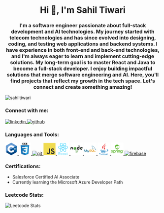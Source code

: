 <h1 align="center">Hi 👋, I'm Sahil Tiwari</h1>
<h3 align="center">I'm a software engineer passionate about full-stack development and AI technologies. My journey started with telecom technologies and has since evolved into designing, coding, and testing web applications and backend systems. I have experience in both front-end and back-end technologies, and I'm always eager to learn and implement cutting-edge solutions. My long-term goal is to master React and Java to become a full-stack developer. I enjoy building impactful solutions that merge software engineering and AI. Here, you'll find projects that reflect my growth in the tech space. Let's connect and create something amazing!</h3>

<p align="left"> 
  <img src="https://komarev.com/ghpvc/?username=sahiltiwari&label=Profile%20views&color=0e75b6&style=flat" alt="sahiltiwari" /> 
</p>

<h3 align="left">Connect with me:</h3>
<p align="left">
  <a href="https://www.linkedin.com/in/sahil-tiw/" target="_blank">
    <img align="center" src="https://cdn.jsdelivr.net/npm/simple-icons@v3/icons/linkedin.svg" alt="linkedin" height="30" width="40" />
  </a>
  <a href="https://github.com/SL-Tiwari/" target="_blank">
    <img align="center" src="https://cdn.jsdelivr.net/npm/simple-icons@v3/icons/github.svg" alt="github" height="30" width="40" />
  </a>
</p>

<h3 align="left">Languages and Tools:</h3>
<p align="left"> 
  <a href="https://www.w3schools.com/cpp/" target="_blank" rel="noreferrer"> 
    <img src="https://raw.githubusercontent.com/devicons/devicon/master/icons/cplusplus/cplusplus-original.svg" alt="cplusplus" width="40" height="40"/> 
  </a> 
  <a href="https://www.w3schools.com/css/" target="_blank" rel="noreferrer"> 
    <img src="https://raw.githubusercontent.com/devicons/devicon/master/icons/css3/css3-original-wordmark.svg" alt="css3" width="40" height="40"/> 
  </a> 
  <a href="https://git-scm.com/" target="_blank" rel="noreferrer"> 
    <img src="https://www.vectorlogo.zone/logos/git-scm/git-scm-icon.svg" alt="git" width="40" height="40"/> 
  </a> 
  <a href="https://developer.mozilla.org/en-US/docs/Web/JavaScript" target="_blank" rel="noreferrer"> 
    <img src="https://raw.githubusercontent.com/devicons/devicon/master/icons/javascript/javascript-original.svg" alt="javascript" width="40" height="40"/> 
  </a> 
  <a href="https://reactjs.org/" target="_blank" rel="noreferrer"> 
    <img src="https://raw.githubusercontent.com/devicons/devicon/master/icons/react/react-original-wordmark.svg" alt="react" width="40" height="40"/> 
  </a> 
  <a href="https://nodejs.org" target="_blank" rel="noreferrer">  
    <img src="https://raw.githubusercontent.com/devicons/devicon/master/icons/nodejs/nodejs-original-wordmark.svg" alt="nodejs" width="40" height="40"/> 
  </a> 
  <a href="https://www.mysql.com/" target="_blank" rel="noreferrer"> 
    <img src="https://raw.githubusercontent.com/devicons/devicon/master/icons/mysql/mysql-original-wordmark.svg" alt="mysql" width="40" height="40"/> 
  </a>
  <a href="https://www.java.com" target="_blank" rel="noreferrer"> 
    <img src="https://raw.githubusercontent.com/devicons/devicon/master/icons/java/java-original.svg" alt="java" width="40" height="40"/> 
  </a>
  <a href="https://spring.io/projects/spring-boot" target="_blank" rel="noreferrer"> 
    <img src="https://raw.githubusercontent.com/devicons/devicon/master/icons/spring/spring-original-wordmark.svg" alt="spring" width="40" height="40"/> 
  </a> 
  <a href="https://firebase.google.com/" target="_blank" rel="noreferrer"> 
    <img src="https://www.vectorlogo.zone/logos/firebase/firebase-icon.svg" alt="firebase" width="40" height="40"/> 
  </a> 
</p>

<h3 align="left">Certifications:</h3>
<p align="left">
  <ul>
    <li>Salesforce Certified AI Associate</li>
    <li>Currently learning the Microsoft Azure Developer Path</li>
  </ul>
</p>

<h3 align="left">Leetcode Stats:</h3>
<p align="left">
  <img src="https://leetcard.jacoblin.cool/sahiltiwari98?ext=heatmap" alt="Leetcode Stats" />
</p>
